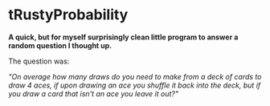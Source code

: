 # tRustyProbability

**A quick, but for myself surprisingly clean little program to answer a random question I thought up.**

The question was:

*"On average how many draws do you need to make from a deck of cards to draw 4 aces, if upon drawing an ace you shuffle it back into the deck, but if you draw a card that isn't an ace you leave it out?"*
